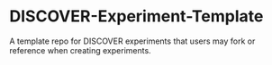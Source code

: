 # DISCOVER-Experiment-Template
A template repo for DISCOVER experiments that users may fork or reference when creating experiments.
